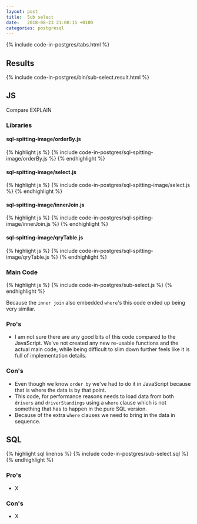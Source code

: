 ```yaml
---
layout: post
title:  Sub select
date:   2018-08-23 21:00:15 +0100
categories: postgresql
---
```


{% include code-in-postgres/tabs.html %}

## Results

{% include code-in-postgres/bin/sub-select.result.html %}

## JS

Compare EXPLAIN

### Libraries

#### sql-spitting-image/orderBy.js

{% highlight js %}
{% include code-in-postgres/sql-spitting-image/orderBy.js %}
{% endhighlight %}

#### sql-spitting-image/select.js

{% highlight js %}
{% include code-in-postgres/sql-spitting-image/select.js %}
{% endhighlight %}

#### sql-spitting-image/innerJoin.js

{% highlight js %}
{% include code-in-postgres/sql-spitting-image/innerJoin.js %}
{% endhighlight %}

#### sql-spitting-image/qryTable.js

{% highlight js %}
{% include code-in-postgres/sql-spitting-image/qryTable.js %}
{% endhighlight %}

### Main Code

{% highlight js %}
{% include code-in-postgres/sub-select.js %}
{% endhighlight %}

Because the `inner join` also embedded `where`'s this code ended up being very similar.

### Pro's

 * I am not sure there are any good bits of this code compared to the JavaScript. We've not created any new re-usable functions and the actual main code, while being difficult to slim down further feels like it is full of implementation details.

### Con's

 * Even though we know `order by` we've had to do it in JavaScript because that is where the data is by that point.
 * This code, for performance reasons needs to load data from both `drivers` and `driverStandings` using a `where` clause which is not something that has to happen in the pure SQL version.
 * Because of the extra `where` clauses we need to bring in the data in sequence.

## SQL
{% highlight sql linenos %}
{% include code-in-postgres/sub-select.sql %}
{% endhighlight %}

### Pro's

 * X

### Con's

 * X

<script>
(function() {
    {% include jekyll-create-sections-from-headers.js %}
    {% include code-in-postgres/create-sections-to-support.js %}
}())
</script>
<style>
    {% include code-in-postgres/compare.css %}
</style>

